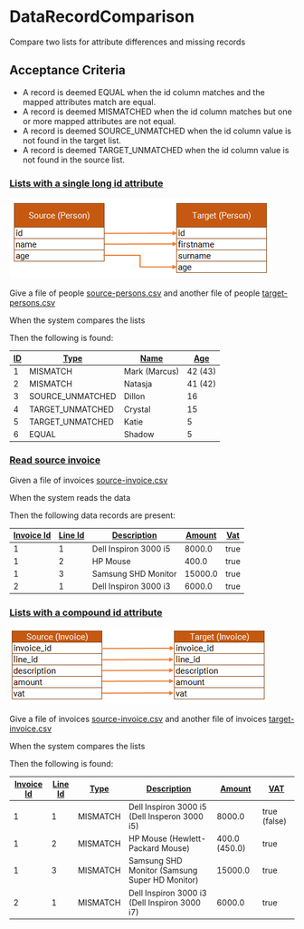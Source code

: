 # DataRecordComparison

Compare two lists for attribute differences and missing records

## Acceptance Criteria

- A record is deemed EQUAL when the id column matches and the mapped attributes match are equal.
- A record is deemed MISMATCHED when the id column matches but one or more mapped attributes are not equal.
- A record is deemed SOURCE_UNMATCHED when the id column value is not found in the target list.
- A record is deemed TARGET_UNMATCHED when the id column value is not found in the source list.

### [Lists with a single long id attribute](- "basic")

![alt text](./person-mapping.png "Person Mapping")

Give a file of people [source-persons.csv](- "#source") and another file of people [target-persons.csv](- "#target")

When the system compares the lists

Then the following is found:

| [ ][compare] [ID][person_id]| [Type][type]       | [Name][name]  | [Age][age]
|-----------------------------|--------------------|---------------|-----------|
| 1                           | MISMATCH           | Mark (Marcus) | 42 (43)   |
| 2                           | MISMATCH           | Natasja       | 41 (42)   |
| 3                           | SOURCE_UNMATCHED   | Dillon        | 16        |
| 4                           | TARGET_UNMATCHED   | Crystal       | 15        |
| 5                           | TARGET_UNMATCHED   | Katie         | 5         |
| 6                           | EQUAL              | Shadow        | 5         |

[compare]: - "c:verify-rows=#result:compare(#source,#target)"
[person_id]: - "?=#result['ID']"
[type]: - "?=#result['resultType']"
[name]: - "?=#result['FIRSTNAME']"
[age]: - "?=#result['AGE']"


### [Read source invoice](- "readSourceInvoice")

Given a file of invoices [source-invoice.csv](- "#source")

When the system reads the data

Then the following data records are present:

| [ ][read] [Invoice Id][id]         | [Line Id][line]              | [Description][description] | [Amount][amount] | [Vat][vat]
|------------------------------------|------------------------------| ---------------------------|------------------|-----------
| 1                                  | 1                            | Dell Inspiron 3000 i5      | 8000.0           | true
| 1                                  | 2                            | HP Mouse                   | 400.0            | true
| 1                                  | 3                            | Samsung SHD Monitor        | 15000.0          | true
| 2                                  | 1                            | Dell Inspiron 3000 i3      | 6000.0           | true

[read]: - "c:verify-rows=#result:readSource(#source)"
[id]: - "?=#result['invoice_id']"
[line]: - "?=#result['line_id']"
[description]: - "?=#result['description']"
[amount]: - "?=#result['amount']"
[vat]: - "?=#result['vat']"

### [Lists with a compound id attribute](- "compound")

![alt text](./invoice-mapping.png "Invoice Mapping")

Give a file of invoices [source-invoice.csv](- "#source") and another file of invoices [target-invoice.csv](- "#target")

When the system compares the lists

Then the following is found:

| [ ][compound] [Invoice Id][id]      | [Line Id][line] | [Type][type]       | [Description][description]       | [Amount][amount] | [VAT][vat]
|----------------------|--------------|--------------------|----------------------------------|------------------|--------------|
| 1                    | 1            | MISMATCH           | Dell Inspiron 3000 i5 (Dell Insperon 3000 i5)       | 8000.0           | true (false) |  
| 1                    | 2            | MISMATCH           | HP Mouse (Hewlett-Packard Mouse)                    | 400.0 (450.0)    | true         |
| 1                    | 3            | MISMATCH           | Samsung SHD Monitor (Samsung Super HD Monitor)	     | 15000.0          | true         |
| 2                    | 1            | MISMATCH           | Dell Inspiron 3000 i3 (Dell Inspiron 3000 i7)       | 6000.0           | true         |

[compound]: - "c:verify-rows=#result:compoundCompare(#source,#target)"
[id]: - "?=#result['invoice_id']"
[line]: - "?=#result['line_id']"
[type]: - "?=#result['resultType']"
[description]: - "?=#result['description']"
[amount]: - "?=#result['amount']"
[vat]: - "?=#result['vat']"

